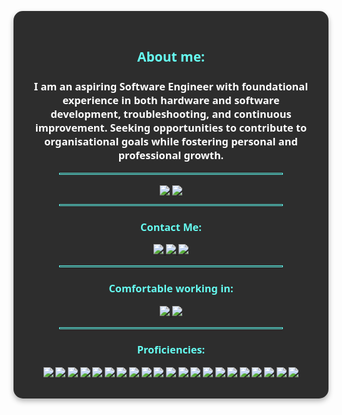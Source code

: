 <div align="center" style="font-family: 'Segoe UI', Tahoma, Geneva, Verdana, sans-serif; background-color: #2d2d2d; color: #e0e0e0; padding: 30px; border-radius: 15px; box-shadow: 0 4px 8px rgba(0, 0, 0, 0.3); max-width: 800px; margin: 30px auto;">

  <h2 style="color: #66fcf1;">About me:</h2>
  <h3 style="color: #fff;">I am an aspiring Software Engineer with foundational experience in both hardware and software development, troubleshooting, and continuous improvement. Seeking opportunities to contribute to organisational goals while fostering personal and professional growth.</h3>

  <hr style="border: 1px solid #66fcf1; width: 80%;">

  <div>
    <a href="#"><img align="center" src="https://github-readme-stats.vercel.app/api?username=Cyber214&show_icons=true&theme=blue-green" /></a>
    <a href="#"><img align="center" src="https://github-readme-stats.vercel.app/api/top-langs?username=Cyber214&layout=compact&theme=dark&card_width=300" /></a>
  </div>

  <hr style="border: 1px solid #66fcf1; width: 80%;">

  <div>
    <h3 style="color: #66fcf1;">Contact Me:</h3>
    <a href="https://www.linkedin.com/in/seund/">
      <img src="https://img.shields.io/badge/-LinkedIn-0077B5?style=flat-square&logo=LinkedIn&logoColor=white" />
    </a>
    <a href="https://github.com/Cyber214">
      <img src="https://img.shields.io/github/followers/Cyber214?color=black&label=GitHub&logo=GitHub&logoColor=white&style=flat-square" />
    </a>
    <a href="mailto:seun.dada777@gmail.com">
      <img src="https://img.shields.io/badge/-Gmail-D14836?style=flat-square&logo=Gmail&logoColor=white" />
    </a>
  </div>

  <hr style="border: 1px solid #66fcf1; width: 80%;">

  <div>
    <h3 style="color: #66fcf1;">Comfortable working in:</h3>
    <a href="#">
      <img src="https://img.shields.io/badge/-Windows-0078D6?style=flat-square&logo=Windows&logoColor=white" />
    </a>
    <a href="#">
      <img src="https://img.shields.io/badge/mac%20os-000000?style=flat-square&logo=macos&logoColor=F0F0F0" />
    </a>
  </div>

  <hr style="border: 1px solid #66fcf1; width: 80%;">

  <div>
    <h3 style="color: #66fcf1;">Proficiencies:</h3>
    <img src="https://img.shields.io/badge/html5-%23E34F26.svg?style=for-the-badge&logo=html5&logoColor=white" />
    <img src="https://img.shields.io/badge/css3-%231572B6.svg?style=for-the-badge&logo=css3&logoColor=white" />
    <img src="https://img.shields.io/badge/javascript-%23323330.svg?style=for-the-badge&logo=javascript&logoColor=%23F7DF1E" />
    <img src="https://img.shields.io/badge/react-%2320232a.svg?style=for-the-badge&logo=react&logoColor=%2361DAFB" />
    <img src="https://img.shields.io/badge/node.js-6DA55F?style=for-the-badge&logo=node.js&logoColor=white" />
    <img src="https://img.shields.io/badge/express.js-%23404d59.svg?style=for-the-badge&logo=express&logoColor=%2361DAFB" />
    <img src="https://img.shields.io/badge/JWT-black?style=for-the-badge&logo=JSON%20web%20tokens" />
    <img src="https://img.shields.io/badge/React_Router-CA4245?style=for-the-badge&logo=react-router&logoColor=white" />
    <img src="https://img.shields.io/badge/netlify-%23000000.svg?style=for-the-badge&logo=netlify&logoColor=#00C7B7" />
    <img src="https://img.shields.io/badge/Notion-%23000000.svg?style=for-the-badge&logo=notion&logoColor=white" />
    <img src="https://img.shields.io/badge/MongoDB-%234ea94b.svg?style=for-the-badge&logo=mongodb&logoColor=white" />
    <img src="https://img.shields.io/badge/github-%23121011.svg?style=for-the-badge&logo=github&logoColor=white" />
    <img src="https://img.shields.io/badge/Postman-FF6C37?style=for-the-badge&logo=postman&logoColor=white" />
    <img src="https://img.shields.io/badge/markdown-%23000000.svg?style=for-the-badge&logo=markdown&logoColor=white" />
    <img src="https://img.shields.io/badge/python-3670A0?style=for-the-badge&logo=python&logoColor=ffdd54" />
    <img src="https://img.shields.io/badge/postgres-%23316192.svg?style=for-the-badge&logo=postgresql&logoColor=white" />
    <img src="https://img.shields.io/badge/Visual%20Studio%20Code-0078d7.svg?style=for-the-badge&logo=visual-studio-code&logoColor=white" />
    <img src="https://img.shields.io/badge/Trello-%23026AA7.svg?style=for-the-badge&logo=Trello&logoColor=white" />
    <img src="https://img.shields.io/badge/Slack-4A154B?style=for-the-badge&logo=slack&logoColor=white" />
    <img src="https://img.shields.io/badge/docker-%230db7ed.svg?style=for-the-badge&logo=docker&logoColor=white" />
    <img src="https://img.shields.io/badge/django-%23092E20.svg?style=for-the-badge&logo=django&logoColor=white" />
  </div>
</div>
